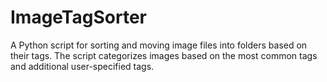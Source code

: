 # ImageTagSorter
A Python script for sorting and moving image files into folders based on their tags. The script categorizes images based on the most common tags and additional user-specified tags.
